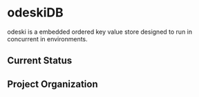 # odeskiDB

odeski is a embedded ordered key value store designed to run in concurrent in environments.

## Current Status

## Project Organization